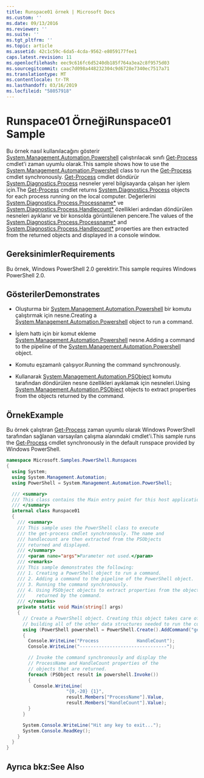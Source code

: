 ```yaml
---
title: Runspace01 örnek | Microsoft Docs
ms.custom: ''
ms.date: 09/13/2016
ms.reviewer: ''
ms.suite: ''
ms.tgt_pltfrm: ''
ms.topic: article
ms.assetid: 42c1c59c-6da5-4cda-9562-e8059177fee1
caps.latest.revision: 11
ms.openlocfilehash: eec9c616fc6d5240db185f764a3ea2c8f9575d03
ms.sourcegitcommit: caac7d098a448232304c9d6728e7340ec7517a71
ms.translationtype: MT
ms.contentlocale: tr-TR
ms.lasthandoff: 03/16/2019
ms.locfileid: "58057918"
---
```

# <a name="runspace01-sample"></a><span data-ttu-id="e4fd4-102">Runspace01 Örneği</span><span class="sxs-lookup"><span data-stu-id="e4fd4-102">Runspace01 Sample</span></span>

<span data-ttu-id="e4fd4-103">Bu örnek nasıl kullanılacağını gösterir [System.Management.Automation.Powershell](/dotnet/api/system.management.automation.powershell) çalıştırılacak sınıfı [Get-Process](/powershell/module/Microsoft.PowerShell.Management/Get-Process) cmdlet'i zaman uyumlu olarak.</span><span class="sxs-lookup"><span data-stu-id="e4fd4-103">This sample shows how to use the [System.Management.Automation.Powershell](/dotnet/api/system.management.automation.powershell) class to run the [Get-Process](/powershell/module/Microsoft.PowerShell.Management/Get-Process) cmdlet synchronously.</span></span> <span data-ttu-id="e4fd4-104">[Get-Process](/powershell/module/Microsoft.PowerShell.Management/Get-Process) cmdlet döndürür [System.Diagnostics.Process](/dotnet/api/System.Diagnostics.Process) nesneler yerel bilgisayarda çalışan her işlem için.</span><span class="sxs-lookup"><span data-stu-id="e4fd4-104">The [Get-Process](/powershell/module/Microsoft.PowerShell.Management/Get-Process) cmdlet returns [System.Diagnostics.Process](/dotnet/api/System.Diagnostics.Process) objects for each process running on the local computer.</span></span> <span data-ttu-id="e4fd4-105">Değerlerini [System.Diagnostics.Process.Processname\*](/dotnet/api/System.Diagnostics.Process.ProcessName) ve [System.Diagnostics.Process.Handlecount\*](/dotnet/api/System.Diagnostics.Process.Handlecount) özellikleri ardından döndürülen nesneleri ayıklanır ve bir konsolda görüntülenen pencere.</span><span class="sxs-lookup"><span data-stu-id="e4fd4-105">The values of the [System.Diagnostics.Process.Processname\*](/dotnet/api/System.Diagnostics.Process.ProcessName) and [System.Diagnostics.Process.Handlecount\*](/dotnet/api/System.Diagnostics.Process.Handlecount) properties are then extracted from the returned objects and displayed in a console window.</span></span>

## <a name="requirements"></a><span data-ttu-id="e4fd4-106">Gereksinimler</span><span class="sxs-lookup"><span data-stu-id="e4fd4-106">Requirements</span></span>

 <span data-ttu-id="e4fd4-107">Bu örnek, Windows PowerShell 2.0 gerektirir.</span><span class="sxs-lookup"><span data-stu-id="e4fd4-107">This sample requires Windows PowerShell 2.0.</span></span>

## <a name="demonstrates"></a><span data-ttu-id="e4fd4-108">Gösteriler</span><span class="sxs-lookup"><span data-stu-id="e4fd4-108">Demonstrates</span></span>

- <span data-ttu-id="e4fd4-109">Oluşturma bir [System.Management.Automation.Powershell](/dotnet/api/system.management.automation.powershell) bir komutu çalıştırmak için nesne.</span><span class="sxs-lookup"><span data-stu-id="e4fd4-109">Creating a [System.Management.Automation.Powershell](/dotnet/api/system.management.automation.powershell) object to run a command.</span></span>

- <span data-ttu-id="e4fd4-110">İşlem hattı için bir komut ekleme [System.Management.Automation.Powershell](/dotnet/api/system.management.automation.powershell) nesne.</span><span class="sxs-lookup"><span data-stu-id="e4fd4-110">Adding a command to the pipeline of the [System.Management.Automation.Powershell](/dotnet/api/system.management.automation.powershell) object.</span></span>

- <span data-ttu-id="e4fd4-111">Komutu eşzamanlı çalışıyor.</span><span class="sxs-lookup"><span data-stu-id="e4fd4-111">Running the command synchronously.</span></span>

- <span data-ttu-id="e4fd4-112">Kullanarak [System.Management.Automation.PSObject](/dotnet/api/System.Management.Automation.PSObject) komutu tarafından döndürülen nesne özellikleri ayıklamak için nesneleri.</span><span class="sxs-lookup"><span data-stu-id="e4fd4-112">Using [System.Management.Automation.PSObject](/dotnet/api/System.Management.Automation.PSObject) objects to extract properties from the objects returned by the command.</span></span>

## <a name="example"></a><span data-ttu-id="e4fd4-113">Örnek</span><span class="sxs-lookup"><span data-stu-id="e4fd4-113">Example</span></span>

 <span data-ttu-id="e4fd4-114">Bu örnek çalıştıran [Get-Process](/powershell/module/Microsoft.PowerShell.Management/Get-Process) zaman uyumlu olarak Windows PowerShell tarafından sağlanan varsayılan çalışma alanındaki cmdlet'i.</span><span class="sxs-lookup"><span data-stu-id="e4fd4-114">This sample runs the [Get-Process](/powershell/module/Microsoft.PowerShell.Management/Get-Process) cmdlet synchronously in the default runspace provided by Windows PowerShell.</span></span>

```csharp
namespace Microsoft.Samples.PowerShell.Runspaces
{
  using System;
  using System.Management.Automation;
  using PowerShell = System.Management.Automation.PowerShell;

  /// <summary>
  /// This class contains the Main entry point for this host application.
  /// </summary>
  internal class Runspace01
  {
    /// <summary>
    /// This sample uses the PowerShell class to execute
    /// the get-process cmdlet synchronously. The name and
    /// handlecount are then extracted from the PSObjects
    /// returned and displayed.
    /// </summary>
    /// <param name="args">Parameter not used.</param>
    /// <remarks>
    /// This sample demonstrates the following:
    /// 1. Creating a PowerShell object to run a command.
    /// 2. Adding a command to the pipeline of the PowerShell object.
    /// 3. Running the command synchronously.
    /// 4. Using PSObject objects to extract properties from the objects
    ///    returned by the command.
    /// </remarks>
    private static void Main(string[] args)
    {
      // Create a PowerShell object. Creating this object takes care of
      // building all of the other data structures needed to run the command.
      using (PowerShell powershell = PowerShell.Create().AddCommand("get-process"))
      {
        Console.WriteLine("Process              HandleCount");
        Console.WriteLine("--------------------------------");

        // Invoke the command synchronously and display the
        // ProcessName and HandleCount properties of the
        // objects that are returned.
        foreach (PSObject result in powershell.Invoke())
        {
          Console.WriteLine(
                      "{0,-20} {1}",
                      result.Members["ProcessName"].Value,
                      result.Members["HandleCount"].Value);
        }
      }

      System.Console.WriteLine("Hit any key to exit...");
      System.Console.ReadKey();
    }
  }
}
```

## <a name="see-also"></a><span data-ttu-id="e4fd4-115">Ayrıca bkz:</span><span class="sxs-lookup"><span data-stu-id="e4fd4-115">See Also</span></span>
